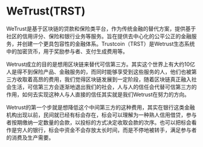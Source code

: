 # WeTrust(TRST)

WeTrust是基于区块链的贷款和保险类平台，作为传统金融的替代方案，提供基于社区的信用评分、保险和银行业务等服务。旨在提供去中心化的公平公正的金融服务，并创建一个更具包容性的金融体系。Trustcoin（TRST）是Wetrust生态系统中的加密货币，用于奖励参与者、支付生成费用等。

Wetrust成立的目的是想用区块链来替代可信第三方。其实这个世界上有大约10亿人是得不到保险产品、金融服务的，而同时能够享受到这些服务的人，他们也被第三方收取着高昂的费用，我们觉得区块链发展到一定阶段，随着区块链真正融入社会生活，可信第三方会逐渐地退出我们的社会，人与人的信任会代替可信第三方的作用，如何去实现这种人与人直接的信任其实就是我们Wetrust在努力的方向。

Wetrust的第一个步就是想降低这个中间第三方的这种费用，其实在银行这类金融机构出现以前，民间就已经有标会存在，标会可以理解为一种熟人信用借贷，参与者按期缴纳一定数量的会款，以投标的方式决定收取会款的次序。也可以把标会看作是穷人的银行，标会中资金不会存放太长时间，而是不停地被转手，满足参与者的消费及生产需要。


